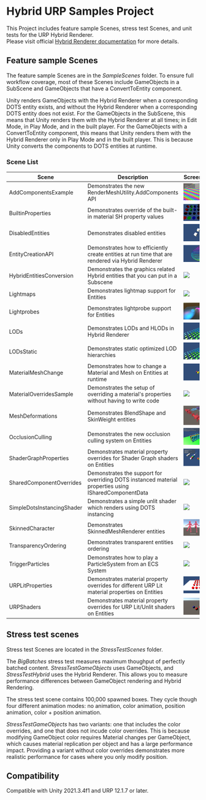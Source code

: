 # Hybrid URP Samples Project
This Project includes feature sample Scenes, stress test Scenes, and unit tests for the URP Hybrid Renderer.\
Please visit official [Hybrid Renderer documentation](https://docs.unity3d.com/Packages/com.unity.rendering.hybrid@0.50/manual/index.html) for more details.

## Feature sample Scenes
The feature sample Scenes are in the _SampleScenes_ folder. To ensure full workflow coverage, most of these Scenes include GameObjects in a SubScene and GameObjects that have a ConvertToEntity component. 

Unity renders GameObjects with the Hybrid Renderer when a coresponding DOTS entity exists, and without the Hybrid Renderer when a corresponding DOTS entity does not exist. For the GameObjects in the SubScene, this means that Unity renders them with the Hybrid Renderer at all times; in Edit Mode, in Play Mode, and in the built player. For the GameObjects with a ConvertToEntity component, this means that Unity renders them with the Hybrid Renderer only in Play Mode and in the built player. This is because Unity converts the components to DOTS entities at runtime.

### Scene List

| Scene | Description | Screenshot |
| --- | --- | - |
| AddComponentsExample | Demonstrates the new RenderMeshUtility.AddComponents API | ![](READMEimages/AddComponentsExample.PNG) |
| BuiltinProperties | Demonstrates override of the built-in material SH property values | ![](READMEimages/BuiltinProperties.PNG) |
| DisabledEntities |  Demonstrates disabled entities | ![](READMEimages/DisabledEntities.PNG) |
| EntityCreationAPI | Demonstrates how to efficiently create entities at run time that are rendered via Hybrid Renderer  | ![](READMEimages/EntityCreationAPI.PNG) |
| HybridEntitiesConversion | Demonstrates the graphics related Hybrid entities that you can put in a Subscene | ![](READMEimages/HybridEntitiesConversion.PNG) |
| Lightmaps | Demonstrates lightmap support for Entities | ![](READMEimages/Lightmaps.PNG) |
| Lightprobes | Demonstrates lightprobe support for Entities | ![](READMEimages/Lightprobes.PNG) |
| LODs | Demonstrates LODs and HLODs in Hybrid Renderer | ![](READMEimages/LODs.PNG) |
| LODsStatic | Demonstrates static optimized LOD hierarchies | ![](READMEimages/LODs.PNG) |
| MaterialMeshChange | Demonstrates how to change a Material and Mesh on Entities at runtime | ![](READMEimages/MaterialMeshChange.PNG) |
| MaterialOverridesSample | Demonstrates the setup of overriding a material's properties without having to write code | ![](READMEimages/MaterialOverridesSample.PNG) |
| MeshDeformations | Demonstrates BlendShape and SkinWeight entities | ![](READMEimages/Deformations.PNG) |
| OcclusionCulling | Demonstrates the new occlusion culling system on Entities | ![](READMEimages/OcclusionCulling.PNG) |
| ShaderGraphProperties | Demonstrates material property overrides for Shader Graph shaders on Entities | ![](READMEimages/ShaderGraphProperties.PNG) |
| SharedComponentOverrides | Demonstrates the support for overriding DOTS instanced material properties using ISharedComponentData | ![](READMEimages/SharedComponentOverrides.PNG) |
| SimpleDotsInstancingShader | Demonstrates a simple unlit shader which renders using DOTS instancing | ![](READMEimages/SimpleDotsInstancingShader.PNG) |
| SkinnedCharacter | Demonstrates SkinnedMeshRenderer entities | ![](READMEimages/SkinnedMeshes.PNG) |
| TransparencyOrdering | Demonstrates transparent entities ordering | ![](READMEimages/TransparencyOrdering.PNG) |
| TriggerParticles | Demonstrates how to play a ParticleSystem from an ECS System | ![](READMEimages/TriggerParticles.PNG) |
| URPLitProperties | Demonstrates material property overrides for different URP Lit material properties on Entities | ![](READMEimages/URPLitProperties.PNG) |
| URPShaders | Demonstrates material property overrides for URP Lit/Unlit shaders on Entities | ![](READMEimages/URPShaders.PNG) |

## Stress test scenes
Stress test Scenes are located in the _StressTestScenes_ folder.

The _BigBatches_ stress test measures maximum thoughput of perfectly batched content. _StressTestGameObjects_ uses GameObjects, and _StressTestHybrid_ uses the Hybrid Renderer. This allows you to measure performance differences between GameObject rendering and Hybrid Rendering. 

The stress test scene contains 100,000 spawned boxes. They cycle though four different animation modes: no animation, color animation, position animation, color + position animation. 

_StressTestGameObjects_ has two variants: one that includes the color overrides, and one that does not incude color overrides. This is because modifying GameObject color requires Material changes per GameObject, which causes material replication per object and has a large performance impact. Providing a variant without color overrides demonstrates more realistic performance for cases where you only modify position.

## Compatibility
Compatible with Unity 2021.3.4f1 and URP 12.1.7 or later.
